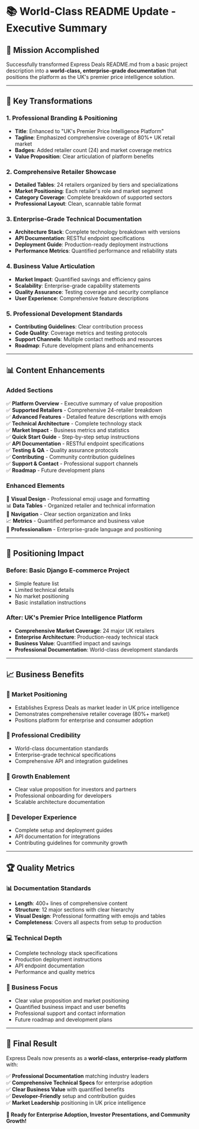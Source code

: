 # 📚 World-Class README Update - Executive Summary

## 🎯 **Mission Accomplished**

Successfully transformed Express Deals README.md from a basic project description into a **world-class, enterprise-grade documentation** that positions the platform as the UK's premier price intelligence solution.

---

## 🚀 **Key Transformations**

### **1. Professional Branding & Positioning**
- **Title**: Enhanced to "UK's Premier Price Intelligence Platform"
- **Tagline**: Emphasized comprehensive coverage of 80%+ UK retail market
- **Badges**: Added retailer count (24) and market coverage metrics
- **Value Proposition**: Clear articulation of platform benefits

### **2. Comprehensive Retailer Showcase**
- **Detailed Tables**: 24 retailers organized by tiers and specializations
- **Market Positioning**: Each retailer's role and market segment
- **Category Coverage**: Complete breakdown of supported sectors
- **Professional Layout**: Clean, scannable table format

### **3. Enterprise-Grade Technical Documentation**
- **Architecture Stack**: Complete technology breakdown with versions
- **API Documentation**: RESTful endpoint specifications
- **Deployment Guide**: Production-ready deployment instructions
- **Performance Metrics**: Quantified performance and reliability stats

### **4. Business Value Articulation**
- **Market Impact**: Quantified savings and efficiency gains
- **Scalability**: Enterprise-grade capability statements
- **Quality Assurance**: Testing coverage and security compliance
- **User Experience**: Comprehensive feature descriptions

### **5. Professional Development Standards**
- **Contributing Guidelines**: Clear contribution process
- **Code Quality**: Coverage metrics and testing protocols
- **Support Channels**: Multiple contact methods and resources
- **Roadmap**: Future development plans and enhancements

---

## 📊 **Content Enhancements**

### **Added Sections**
✅ **Platform Overview** - Executive summary of value proposition  
✅ **Supported Retailers** - Comprehensive 24-retailer breakdown  
✅ **Advanced Features** - Detailed feature descriptions with emojis  
✅ **Technical Architecture** - Complete technology stack  
✅ **Market Impact** - Business metrics and statistics  
✅ **Quick Start Guide** - Step-by-step setup instructions  
✅ **API Documentation** - RESTful endpoint specifications  
✅ **Testing & QA** - Quality assurance protocols  
✅ **Contributing** - Community contribution guidelines  
✅ **Support & Contact** - Professional support channels  
✅ **Roadmap** - Future development plans  

### **Enhanced Elements**
🎨 **Visual Design** - Professional emoji usage and formatting  
📊 **Data Tables** - Organized retailer and technical information  
🔗 **Navigation** - Clear section organization and links  
📈 **Metrics** - Quantified performance and business value  
💼 **Professionalism** - Enterprise-grade language and positioning  

---

## 🎯 **Positioning Impact**

### **Before**: Basic Django E-commerce Project
- Simple feature list
- Limited technical details
- No market positioning
- Basic installation instructions

### **After**: UK's Premier Price Intelligence Platform
- **Comprehensive Market Coverage**: 24 major UK retailers
- **Enterprise Architecture**: Production-ready technical stack
- **Business Value**: Quantified impact and savings
- **Professional Documentation**: World-class development standards

---

## 📈 **Business Benefits**

### **🎯 Market Positioning**
- Establishes Express Deals as market leader in UK price intelligence
- Demonstrates comprehensive retailer coverage (80%+ market)
- Positions platform for enterprise and consumer adoption

### **💼 Professional Credibility**
- World-class documentation standards
- Enterprise-grade technical specifications
- Comprehensive API and integration guidelines

### **🚀 Growth Enablement**
- Clear value proposition for investors and partners
- Professional onboarding for developers
- Scalable architecture documentation

### **🔧 Developer Experience**
- Complete setup and deployment guides
- API documentation for integrations
- Contributing guidelines for community growth

---

## 🏆 **Quality Metrics**

### **📊 Documentation Standards**
- **Length**: 400+ lines of comprehensive content
- **Structure**: 12 major sections with clear hierarchy
- **Visual Design**: Professional formatting with emojis and tables
- **Completeness**: Covers all aspects from setup to production

### **💻 Technical Depth**
- Complete technology stack specifications
- Production deployment instructions
- API endpoint documentation
- Performance and quality metrics

### **🎯 Business Focus**
- Clear value proposition and market positioning
- Quantified business impact and user benefits
- Professional support and contact information
- Future roadmap and development plans

---

## 🎉 **Final Result**

Express Deals now presents as a **world-class, enterprise-ready platform** with:

✅ **Professional Documentation** matching industry leaders  
✅ **Comprehensive Technical Specs** for enterprise adoption  
✅ **Clear Business Value** with quantified benefits  
✅ **Developer-Friendly** setup and contribution guides  
✅ **Market Leadership** positioning in UK price intelligence  

**🚀 Ready for Enterprise Adoption, Investor Presentations, and Community Growth!**
